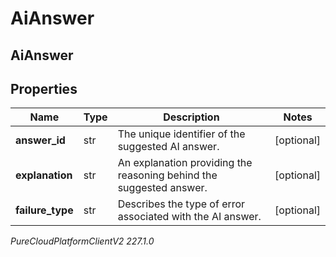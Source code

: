 # AiAnswer

## AiAnswer

## Properties

|Name | Type | Description | Notes|
|------------ | ------------- | ------------- | -------------|
| **answer_id** | str | The unique identifier of the suggested AI answer. | [optional] |
| **explanation** | str | An explanation providing the reasoning behind the suggested answer. | [optional] |
| **failure_type** | str | Describes the type of error associated with the AI answer. | [optional] |



_PureCloudPlatformClientV2 227.1.0_
